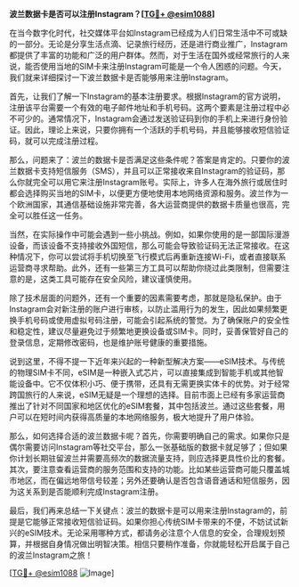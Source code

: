 **波兰数据卡是否可以注册Instagram？[[TG💪+ @esim1088](https://t.me/s/esim1088)]**

在当今数字化时代，社交媒体平台如Instagram已经成为人们日常生活中不可或缺的一部分。无论是分享生活点滴、记录旅行经历，还是进行商业推广，Instagram都提供了丰富的功能和广泛的用户群体。然而，对于生活在国外或经常旅行的人来说，能否使用当地的SIM卡来注册Instagram可能是一个令人困惑的问题。今天，我们就来详细探讨一下波兰数据卡是否能够用来注册Instagram。

首先，让我们了解一下Instagram的基本注册要求。根据Instagram的官方说明，注册该平台需要一个有效的电子邮件地址和手机号码。这两个要素是注册过程中必不可少的。通常情况下，Instagram会通过发送验证码到你的手机上来进行身份验证。因此，理论上来说，只要你拥有一个活跃的手机号码，并且能够接收短信验证码，就可以完成注册过程。

那么，问题来了：波兰的数据卡是否满足这些条件呢？答案是肯定的。只要你的波兰数据卡支持短信服务（SMS），并且可以正常接收来自Instagram的验证码，那么你就完全可以用它来注册Instagram账号。实际上，许多人在海外旅行或居住时都会选择购买当地的SIM卡，以便更方便地使用本地网络资源和服务。波兰作为一个欧洲国家，其通信基础设施非常完善，各大运营商提供的数据卡质量也很高，完全可以胜任这一任务。

当然，在实际操作中可能会遇到一些小挑战。例如，如果你使用的是一部国际漫游设备，而该设备不支持接收外国短信，那么可能会导致验证码无法正常接收。在这种情况下，你可以尝试将手机切换至飞行模式后再重新连接Wi-Fi，或者直接联系运营商寻求帮助。此外，还有一些第三方工具可以帮助你绕过此类限制，但需要注意的是，这类工具可能存在安全风险，建议谨慎使用。

除了技术层面的问题外，还有一个重要的因素需要考虑，那就是隐私保护。由于Instagram会对新注册的账户进行审核，以防止滥用行为的发生，因此如果频繁更换手机号码或使用虚拟号码注册，可能会引起系统的警觉。为了确保账户的安全性和稳定性，建议尽量避免过于频繁地更换设备或SIM卡。同时，妥善保管好自己的登录信息，定期修改密码，也是维护账号健康的重要措施。

说到这里，不得不提一下近年来兴起的一种新型解决方案——eSIM技术。与传统的物理SIM卡不同，eSIM是一种嵌入式芯片，可以直接集成到智能手机或其他智能设备中。它不仅体积小巧、便于携带，还具有无需更换实体卡的优势。对于经常跨国旅行的人来说，eSIM无疑是一个理想的选择。目前市面上已经有多家运营商推出了针对不同国家和地区优化的eSIM套餐，其中包括波兰。通过这些套餐，用户可以在短时间内获得高质量的本地网络服务，极大地提升了用户体验。

那么，如何选择合适的波兰数据卡呢？首先，你需要明确自己的需求。如果你只是偶尔需要访问Instagram等社交平台，那么一张基础版的数据卡就足够了；但如果你计划长期驻留波兰并需要高频次的数据流量支持，则应选择更具性价比的套餐。其次，要注意查看运营商的服务范围和支持的功能。比如某些运营商可能只覆盖城市地区，而在偏远地带信号较差；另外还要确认是否包含语音通话和短信服务，因为这关系到是否能顺利完成Instagram注册。

最后，我们再来总结一下关键点：波兰的数据卡是可以用来注册Instagram的，前提是它能够正常接收短信验证码。如果你担心传统SIM卡带来的不便，不妨试试新兴的eSIM技术。无论采用哪种方式，都请务必注意个人信息的安全，合理规划预算，并根据自身情况做出明智决策。相信只要稍作准备，你就能轻松开启属于自己的波兰Instagram之旅！

[[TG💪+ @esim1088](https://t.me/s/esim1088) ![Image](https://i.postimg.cc/4NQfJmqS/Snipaste-2025-05-13-00-14-12.png)]